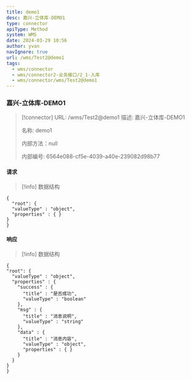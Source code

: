 ```yaml
---
title: demo1
desc: 嘉兴-立体库-DEMO1
type: connector
apiType: Method
system: WMS
date: 2024-03-29 10:56
author: yvan
navIgnore: true
url: /wms/Test2@demo1
tags: 
  - wms/connector
  - wms/connector2-业务接口/2_1-入库
  - wms/connector/wms/Test2@demo1
---
```


### 嘉兴-立体库-DEMO1
> [!connector] URL: /wms/Test2@demo1
> 描述: 嘉兴-立体库-DEMO1
> 
> 名称: demo1
> 
> 内部方法：null
> 
> 内部编号: 6564e088-cf5e-4039-a40e-239082d98b77


#### 请求
> [!info] 数据结构
```beanSchema
{
  "root": {
  "valueType" : "object",
  "properties" : { }
}
}
```

#### 响应
> [!info] 数据结构
```beanSchema
{
"root": {
  "valueType" : "object",
  "properties" : {
    "success" : {
      "title" : "是否成功",
      "valueType" : "boolean"
    },
    "msg" : {
      "title" : "消息说明",
      "valueType" : "string"
    },
    "data" : {
      "title" : "消息内容",
      "valueType" : "object",
      "properties" : { }
    }
  }
}
}
```

